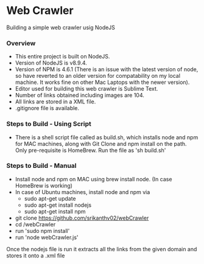 # Web Crawler
Building a simple web crawler usig NodeJS


### Overview ### 
- This entire project is built on NodeJS.
- Version of NodeJS is v8.9.4.
- Version of NPM is 4.6.1 (There is an issue with the latest version of node, so have reverted to an older version for compatability on my local machine. It works fine on other Mac Laptops with the newer version).
- Editor used for building this web crawler is Sublime Text.
- Number of links obtained including images are 104.
- All links are stored in a XML file.
- .gitignore file is available.

### Steps to Build - Using Script ###
- There is a shell script file called as build.sh, which installs node and npm for MAC machines, along with Git Clone and npm install on the path. Only pre-requisite is HomeBrew. Run the file as 'sh build.sh'

### Steps to Build - Manual ###
- Install node and npm on MAC using brew install node. (In case HomeBrew is working)
- In case of Ubuntu machines, install node and npm via 
  - sudo apt-get update
  - sudo apt-get install nodejs
  - sudo apt-get install npm
- git clone  https://github.com/srikanthv02/webCrawler
- cd /webCrawler
- run 'sudo npm install'
- run 'node webCrawler.js'

Once the nodejs file is run it extracts all the links from the given domain and stores it onto a .xml file
